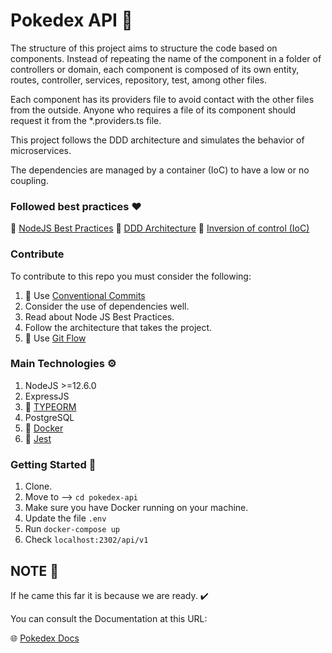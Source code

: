 # Pokedex API 🚀

The structure of this project aims to structure the code based on components. Instead of repeating the name of the component in a folder of controllers or domain, each component is composed of its own entity, routes, controller, services, repository, test, among other files.

Each component has its providers file to avoid contact with the other files from the outside. Anyone who requires a file of its component should request it from the *.providers.ts file.

This project follows the DDD architecture and simulates the behavior of microservices.

The dependencies are managed by a container (IoC) to have a low or no coupling.

### Followed best practices ❤️

🔗 [NodeJS Best Practices](https://github.com/goldbergyoni/nodebestpractices)
🔗 [DDD Architecture](https://en.wikipedia.org/wiki/Domain-driven_design)
🔗 [Inversion of control (IoC)](https://en.wikipedia.org/wiki/Inversion_of_control)

### Contribute

To contribute to this repo you must consider the following:

1. 🔗 Use [Conventional Commits](https://www.conventionalcommits.org/en/v1.0.0-beta.4/)
2. Consider the use of dependencies well.
3. Read about Node JS Best Practices.
4. Follow the architecture that takes the project.
5. 🔗 Use [Git Flow](https://danielkummer.github.io/git-flow-cheatsheet/)

### Main Technologies ⚙️

1. NodeJS >=12.6.0
2. ExpressJS
3. 🔗 [TYPEORM](https://typeorm.io/#/)
4. PostgreSQL
5. 🔗 [Docker](https://www.docker.com/)
6. 🔗 [Jest](https://jestjs.io/)

### Getting Started 📌

1. Clone.
2. Move to --> ``` cd pokedex-api ```
3. Make sure you have Docker running on your machine.
4. Update the file ``` .env ```
5. Run ``` docker-compose up ```
6. Check ``` localhost:2302/api/v1 ```

## NOTE 📢

If he came this far it is because we are ready. ✔️

You can consult the Documentation at this URL:

🌐 [Pokedex Docs](https://documenter.getpostman.com/view/7831505/S1Zw6VCU?version=latest)
